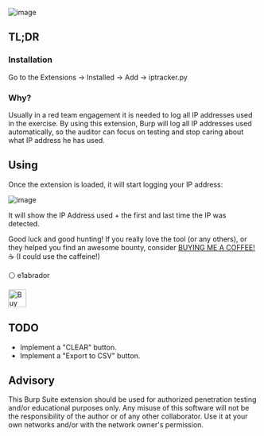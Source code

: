 ![image](https://github.com/e1abrador/Burp-IP-Logger/assets/74373745/0850a68e-a3e3-450b-baca-3946ca3c87ec)

## TL;DR

### Installation

Go to the Extensions -> Installed -> Add -> iptracker.py

### Why?

Usually in a red team engagement it is needed to log all IP addresses used in the exercise. By using this extension, Burp will log all IP addresses used automatically, so the auditor can focus on testing and stop caring about what IP address he has used.

## Using

Once the extension is loaded, it will start logging your IP address:

![image](https://github.com/e1abrador/Burp-IP-Logger/assets/74373745/592eb967-d84c-4195-9b93-3f0f0adf5f8e)

It will show the IP Address used + the first and last time the IP was detected. 

Good luck and good hunting!
If you really love the tool (or any others), or they helped you find an awesome bounty, consider [BUYING ME A COFFEE!](https://www.buymeacoffee.com/e1abrador) ☕ (I could use the caffeine!)

⚪ e1abrador

<a href='https://www.buymeacoffee.com/e1abrador' target='_blank'><img height='36' style='border:0px;height:36px;' src='https://storage.ko-fi.com/cdn/kofi2.png?v=3' border='0' alt='Buy Me a Coffee at ko-fi.com' /></a>

## TODO

- Implement a "CLEAR" button.
- Implement a "Export to CSV" button.

## Advisory

This Burp Suite extension should be used for authorized penetration testing and/or educational purposes only. Any misuse of this software will not be the responsibility of the author or of any other collaborator. Use it at your own networks and/or with the network owner's permission.
